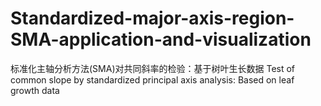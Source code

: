 # Standardized-major-axis-region-SMA-application-and-visualization
标准化主轴分析方法(SMA)对共同斜率的检验：基于树叶生长数据 Test of common slope by standardized principal axis analysis: Based on leaf growth data
